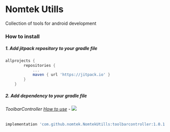# Nomtek Utills
Collection of tools for android development

### How to install
##### 1. Add jitpack repository to your gradle file 
```gradle
allprojects {
		repositories {
			...
			maven { url 'https://jitpack.io' }
		}
	}
```

##### 2. Add dependency to your gradle file

###### ToolbarController  [How to use](https://github.com/nomtek/NomtekUtills/blob/master/toolbarcontroller/README.md)  - [![](https://jitpack.io/v/nomtek/NomtekUtills.svg)](https://jitpack.io/#nomtek/NomtekUtills)
```gradle
implementation 'com.github.nomtek.NomtekUtills:toolbarcontroller:1.0.1'
``` 
